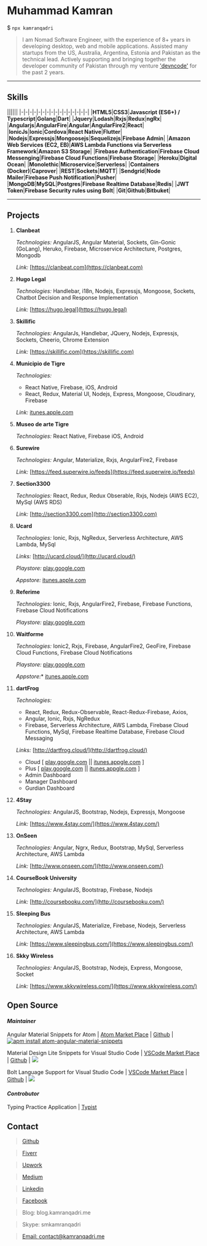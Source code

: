 # Muhammad Kamran

$ `npx kamranqadri`

> I am Nomad Software Engineer, with the experience of 8+ years in developing desktop, web and mobile applications. Assisted many startups from the US, Australia, Argentina, Estonia and Pakistan as the technical lead. Actively supporting and bringing together the developer community of Pakistan through my venture ['devncode'](http://devncode.tech) for the past 2 years.

***

## Skills

||||||
|-|-|-|-|-|-|-|-|-|-|-|-|-|-|-|-|
|**HTML5**|**CSS3**|**Javascript (ES6+) / Typescript**|**Golang**|**Dart**|
|**Jquery**|**Lodash**|**Rxjs**|**Redux**|**ngRx**|
|**Angularjs**|**AngularFire**|**Angular**|**AngularFire2**|**React**|
|**IonicJs**|**Ionic**|**Cordova**|**React Native**|**Flutter**|
|**Nodejs**|**Expressjs**|**Mongoosejs**|**Sequelizejs**|**Firebase Admin**|
|**Amazon Web Services (EC2, EB)**|**AWS Lambda Functions via Serverless Framework**|**Amazon S3 Storage**|
|**Firebase Authentication**|**Firebase Cloud Messenging**|**Firebase Cloud Functions**|**Firebase Storage**|
|**Heroku**|**Digital Ocean**|
|**Monolethic**|**Microservice**|**Serverless**|
|**Containers (Docker)**|**Caprover**|
|**REST**|**Sockets**|**MQTT**|
|**Sendgrid**|**Node Mailer**|**Firebase Push Notification**|**Pusher**|
|**MongoDB**|**MySQL**|**Postgres**|**Firebase Realtime Database**|**Redis**|
|**JWT Token**|**Firebase Security rules using Bolt**|
|**Git**|**Github**|**Bitbuket**|

***

## Projects

1.  **Clanbeat**

    *Technologies:* AngularJS, Angular Material, Sockets, Gin-Gonic (GoLang), Heruko, Firebase, Microservice Architecture, Postgres, Mongodb

    *Link:* [https://clanbeat.com](https://clanbeat.com)

0. **Hugo Legal**

    *Technologies:* Handlebar, i18n, Nodejs, Expressjs, Mongoose, Sockets, Chatbot Decision and Response Implementation 

    *Link:* [https://hugo.legal](https://hugo.legal)

0. **Skillific**

    *Technologies:* AngularJs, Handlebar, JQuery, Nodejs, Expressjs, Sockets, Cheerio, Chrome Extension

    *Link:* [https://skillific.com](https://skillific.com)

0. **Municipio de Tigre**

    *Technologies:* 
    - React Native, Firebase, iOS, Android
    - React, Redux, Material UI, Nodejs, Express, Mongoose, Cloudinary, Firebase

    *Link:* [itunes.apple.com](https://itunes.apple.com/AR/app/id1439267163?l=es)

0. **Museo de arte Tigre**

    *Technologies:* React Native, Firebase iOS, Android

0. **Surewire**

    *Technologies:* Angular, Materialize, Rxjs, AngularFire2, Firebase

    *Link:* [https://feed.superwire.io/feeds](https://feed.superwire.io/feeds)

0. **Section3300**

    *Technologies:* React, Redux, Redux Obserable, Rxjs, Nodejs (AWS EC2), MySql (AWS RDS)

    *Link:* [http://section3300.com](http://section3300.com)

0. **Ucard**

    *Technologies:* Ionic, Rxjs, NgRedux, Serverless Architecture, AWS Lambda, MySql

    *Links:* [http://ucard.cloud/](http://ucard.cloud/)
    
    *Playstore:* [play.google.com](https://play.google.com/store/apps/details?id=cloud.ucard.basic)

    *Appstore:* [itunes.apple.com](https://itunes.apple.com/us/app/ucard-cloud/id1216466125?ls=1&mt=8)

0. **Referime**

    *Technologies:* Ionic, Rxjs, AngularFire2, Firebase, Firebase Functions, Firebase Cloud Notifications
    
    *Playstore:* [play.google.com](https://play.google.com/store/apps/details?id=com.algorithmous.referime)

0. **Waitforme**

    *Technologies:* Ionic2, Rxjs, Firebase, AngularFire2, GeoFire, Firebase Cloud Functions, Firebase Cloud Notifications
    
    *Playstore:* [play.google.com](https://play.google.com/store/apps/details?id=com.happio.waitforme.rider&hl=en)

    *Appstore:** [itunes.apple.com](https://itunes.apple.com/th/app/waitforme/id1241266805?mt=8)

0. **dartFrog**

    *Technologies:*
    - React, Redux, Redux-Observable, React-Redux-Firebase, Axios,
    - Angular, Ionic, Rxjs, NgRedux
    - Firebase, Serverless Architecture, AWS Lambda, Firebase Cloud Functions, MySql, Firebase Realtime Database, Firebase Cloud Messaging

    *Links:* [http://dartfrog.cloud/](http://dartfrog.cloud/)

    - Cloud [ [play.google.com](https://play.google.com/store/apps/details?id=cloud.dartfrog.basic) || [itunes.appgle.com](https://itunes.apple.com/us/app/dartfrog-cloud/id1201223764?ls=1&mt=8) ]
    - Plus [ [play.google.com](https://play.google.com/store/apps/details?id=cloud.dartfrog.business) || [itunes.appgle.com](https://itunes.apple.com/th/app/dartfrog-cloud-business-soho/id1244686179?mt=8) ]
    - Admin Dashboard
    - Manager Dashboard
    - Gurdian Dashboard


0. **4Stay**

    *Technologies:* AngularJS, Bootstrap, Nodejs, Expressjs, Mongoose
    
    *Link:* [https://www.4stay.com/](https://www.4stay.com/)

0. **OnSeen**
    
    *Technologies:* Angular, Ngrx, Redux, Bootstrap, MySql, Serverless Architecture, AWS Lambda
    
    *Link:* [http://www.onseen.com/](http://www.onseen.com/)

0. **CourseBook University**

    *Technologies:* AngularJS, Bootstrap, Firebase, Nodejs

    *Link:* [http://coursebooku.com/](http://coursebooku.com/)

0. **Sleeping Bus**

    *Technologies:* AngularJS, Materialize, Firebase, Nodejs, Serverless Architecture, AWS Lambda

    *Link:* [https://www.sleepingbus.com/](https://www.sleepingbus.com/)

0. **Skky Wireless**

    *Technologies:* AngularJS, Bootstrap, Nodejs, Express, Mongoose, Socket

    *Link:* [https://www.skkywireless.com/](https://www.skkywireless.com/)

## Open Source 

#### *Maintainer*

  Angular Material Snippets for Atom | [Atom Market Place](https://atom.io/packages/atom-angular-material-snippets?lipi=urn%3Ali%3Apage%3Ad_flagship3_profile_view_base%3BXvukosGMSaK9Jahp8hzDKw%3D%3D) | [Github](https://github.com/smkamranqadri/atom-angular-material-snippets) | [![apm install atom-angular-material-snippets](https://apm-badges.herokuapp.com/apm/atom-angular-material-snippets.svg)](https://atom.io/packages/atom-angular-material-snippets)
  
  Material Design Lite Snippets for Visual Studio Code | [VSCode Market Place](https://marketplace.visualstudio.com/items?itemName=smkamranqadri.vscode-material-design-lite-snippets) | [Github](https://github.com/smkamranqadri/vscode-material-design-lite-snippets) | ![](https://vsmarketplacebadge.apphb.com/installs-short/smkamranqadri.vscode-material-design-lite-snippets.svg)
  
  Bolt Language Support for Visual Studio Code | [VSCode Market Place](https://marketplace.visualstudio.com/items?itemName=smkamranqadri.vscode-bolt-language) | [Github](https://github.com/smkamranqadri/vscode-bolt-language) | ![](https://vsmarketplacebadge.apphb.com/installs-short/smkamranqadri.vscode-bolt-language.svg)

#### *Controbutor*

  Typing Practice Application | [Typist](https://typistapp.netlify.com/)

## Contact

> [Github](https://github.com/smkamranqadri)

> [Fiverr](https://www.fiverr.com/smkamranqadri)

> [Upwork](https://www.upwork.com/o/profiles/users/_~0110e972200c426be4/)

> [Medium](https://medium.com/@muhammadkamranqadri)

> [Linkedin](https://www.linkedin.com/in/smkamranqadri/)

> [Facebook](facebook.com/devkamran)

> Blog: blog.kamranqadri.me

> Skype: smkamranqadri

> [Email: contact@kamranqadri.me](mailto:contact@kamranqadri.me)


